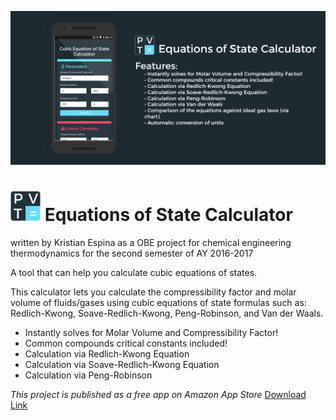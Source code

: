 ![Alt](https://github.com/kristianespina/Equations-Of-State-Calculator/blob/master/eoscalc.png?raw=true "Banner")

# <img src="https://github.com/kristianespina/Equations-Of-State-Calculator/blob/master/eoscalc2.png?raw=true" height="48" width="48" /> Equations of State Calculator
written by Kristian Espina as a OBE project for chemical engineering thermodynamics for the second semester of AY 2016-2017

A tool that can help you calculate cubic equations of states.

This calculator lets you calculate the compressibility factor and molar volume of fluids/gases using cubic equations of state formulas such as: Redlich-Kwong, Soave-Redlich-Kwong, Peng-Robinson, and Van der Waals.

* Instantly solves for Molar Volume and Compressibility Factor!
* Common compounds critical constants included!
* Calculation via Redlich-Kwong Equation
* Calculation via Soave-Redlich-Kwong Equation
* Calculation via Peng-Robinson

_This project is published as a free app on Amazon App Store_ [Download Link](https://www.amazon.com/dp/B071GTLMK9/ref=docs-os-doi_0)
